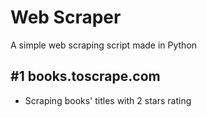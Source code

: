 # Web Scraper

A simple web scraping script made in Python

## #1 books.toscrape.com

-   Scraping books' titles with 2 stars rating
